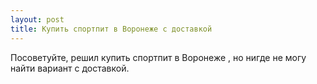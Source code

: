 ```yaml
---
layout: post 
title: Купить спортпит в Воронеже с доставкой 
--- 
```

Посоветуйте, решил купить спортпит в Воронеже , но нигде не могу найти вариант с доставкой.